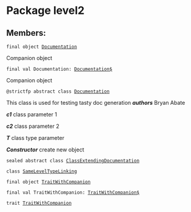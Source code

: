 # Package level2
## Members:
<pre><code class="language-scala" >final object <a href="./Documentation.md">Documentation</a></pre></code>
Companion object
<pre><code class="language-scala" >final val Documentation: <a href="./Documentation$.md">Documentation$</a></pre></code>
Companion object

<pre><code class="language-scala" >@strictfp abstract class <a href="./Documentation.md">Documentation</a></pre></code>
This class is used for testing tasty doc generation
***authors*** Bryan Abate

***c1*** class parameter 1

***c2*** class parameter 2

***T*** class type parameter

***Constructor*** create new object

<pre><code class="language-scala" >sealed abstract class <a href="./ClassExtendingDocumentation.md">ClassExtendingDocumentation</a></pre></code>
<pre><code class="language-scala" >class <a href="./SameLevelTypeLinking.md">SameLevelTypeLinking</a></pre></code>
<pre><code class="language-scala" >final object <a href="./TraitWithCompanion.md">TraitWithCompanion</a></pre></code>
<pre><code class="language-scala" >final val TraitWithCompanion: <a href="./TraitWithCompanion$.md">TraitWithCompanion$</a></pre></code>

<pre><code class="language-scala" >trait <a href="./TraitWithCompanion.md">TraitWithCompanion</a></pre></code>
